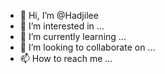 - 👋 Hi, I’m @Hadjilee
- 👀 I’m interested in ...
- 🌱 I’m currently learning ...
- 💞️ I’m looking to collaborate on ...
- 📫 How to reach me ...

<!---
Hadjilee/Hadjilee is a ✨ special ✨ repository because its `README.md` (this file) appears on your GitHub profile.
You can click the Preview link to take a look at your changes.
--->
